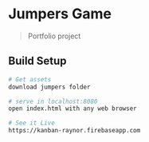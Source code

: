 # Jumpers Game

> Portfolio project

## Build Setup

``` bash
# Get assets
download jumpers folder

# serve in localhost:8080
open index.html with any web browser

# See it Live
https://kanban-raynor.firebaseapp.com
